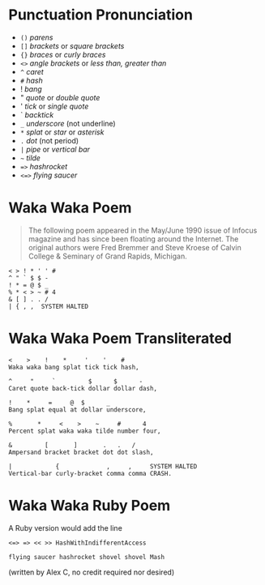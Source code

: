 # Punctuation Pronunciation

* `()` *parens*
* `[]` *brackets* or *square brackets*
* `{}` *braces* or *curly braces*
* `<>` *angle brackets* or *less than, greater than*
* `^` *caret*
* `#` *hash*
* ! *bang*
* \" *quote* or *double quote*
* \' *tick* or *single quote*
* \` *backtick*
* `_` *underscore* (not underline)
* `*` *splat* or *star* or *asterisk*
* `.` *dot* (not period)
* `|` *pipe* or *vertical bar*
* `~` *tilde*
* `=>` *hashrocket*
* `<=>` *flying saucer*

# Waka Waka Poem

> The following poem appeared in the May/June 1990 issue of Infocus magazine and has since been floating around the Internet. The original authors were Fred Bremmer and Steve Kroese of Calvin College & Seminary of Grand Rapids, Michigan.

    < > ! * ' ' #
    ^ " ` $ $ -
    ! * = @ $ _
    % * < > ~ # 4
    & [ ] . . /
    | { , ,  SYSTEM HALTED

# Waka Waka Poem Transliterated

    <    >    !    *     '    '    #
    Waka waka bang splat tick tick hash,

    ^     "     `         $      $      -
    Caret quote back-tick dollar dollar dash,

    !    *     =     @  $      _
    Bang splat equal at dollar underscore,

    %       *     <    >    ~     #      4
    Percent splat waka waka tilde number four,

    &         [       ]       .   .   /
    Ampersand bracket bracket dot dot slash,
    
    |            {             ,     ,     SYSTEM HALTED
    Vertical-bar curly-bracket comma comma CRASH.

# Waka Waka Ruby Poem

A Ruby version would add the line

    <=> => << >> HashWithIndifferentAccess
    
    flying saucer hashrocket shovel shovel Mash

(written by Alex C, no credit required nor desired)
